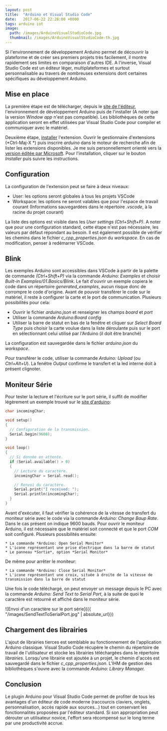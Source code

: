 ```yaml
---
layout: post
title:  "Arduino et Visual Studio Code"
date:   2017-06-22 22:28:00 +0000
tags: arduino iot
image:
  path: /images/ArduinoVisualStudioCode.jpg
  thumbnail: /images/ArduinoVisualStudioCode-th.jpg
---
```

Si l'environnement de développement Arduino permet de découvrir la plateforme et de créer ses premiers projets très facilement, il montre rapidement ses limites en comparaison d'autres IDE. A l'inverse, Visual Studio Code est un éditeur léger, multiplateformes et surtout personnalisable au travers de nombreuses extensions dont certaines spécifiques au développement Arduino.

## Mise en place

La première étape est de télécharger, depuis le [site de l'éditeur](https://www.arduino.cc/en/Main/Software), l'environnement de développement Arduino puis de l'installer (A noter que la version *Window app* n'est pas compatible). Les bibliothèques de cette application seront en effet utilisées par Visual Studio Code pour compiler et communiquer avec le matériel.

Deuxième étape, [installer](https://code.visualstudio.com/) l'extension. Ouvrir le gestionnaire d'extensions (*Ctrl-Maj-X *) puis inscrire *arduino* dans le moteur de recherche afin de lister les extensions disponibles. Je me suis personnellement orienté vers la [version éditée par Microsoft](https://marketplace.visualstudio.com/items?itemName=vsciot-vscode.vscode-arduino). Pour l'installation, cliquer sur le bouton *Installer* puis suivre les instructions.

## Configuration

La configuration de l'extension peut se faire à deux niveaux:
* User: les options seront globales à tous les projets VSCode
* Workspace: les options ne seront valables que pour l'espace de travail courant (Informations sauvegardées dans le répertoire *.vscode*, à la racine du projet courant)


La liste des options est visible dans les *User settings (Ctrl+Shift+P)*. A noter que pour une configuration standard, cette étape n'est pas nécessaire, les valeurs par défaut répondant au besoin. Il est également possible de vérifier les chemins dans le fichier *c_cpp_properties.json* du *workspace*. En cas de modification, penser à redémarrer VSCode.

## Blink

Les exemples Arduino sont accessibles dans VSCode à partir de la palette de commande *(Ctrl+Shift+P)* via la commande *Arduino: Examples* et choisir *Built-in Examples/01.Basics/Blink*. Le fait d'ouvrir un exemple copiera le code dans un répertoire *generated_examples*, aucun risque donc de corrompre le code d'origine. Avant de pouvoir transférer le code sur le matériel, il reste à configurer la carte et le port de communication. Plusieurs possibilités pour cela:

* Ouvrir le fichier *arduino.json* et renseigner les champs *board* et *port*
* Utiliser la commande *Arduino:Board config*
* Utiliser la barre de statut en bas de la fenêtre et cliquer sur *Select Board Type* puis choisir la carte voulue dans la liste déroulante puis sur le port en sélectionnant celui utilisé par l'Arduino (il doit être branché)

La configuration est sauvegardée dans le fichier *arduino.json* du *workspace*.

Pour transférer le code, utiliser la commande *Arduino: Upload* (ou *Ctrl+Alt+U*). La fenêtre *Output* confirme le transfert et la led interne doit à présent clignoter.

## Moniteur Série

Pour tester la lecture et l'écriture sur le port série, il suffit de modifier légèrement un exemple trouvé sur le [site d'arduino](https://www.arduino.cc/en/Serial/Read):

```c
char incomingChar;

void setup()
{
  // Configuration de la transmission.
  Serial.begin(9600);
}

void loop()
{
  // Si donnée en attente.
  if (Serial.available() > 0)
  {
    // Lecture du caractère.
    incomingChar = Serial.read();

    // Renvoi du caractère.
    Serial.print("I received: ");
    Serial.println(incomingChar);
  }
}
```

Avant d'exécuter, il faut vérifier la cohérence de la vitesse de transfert du moniteur série avec le code via la commande *Arduino: Change Baup Rate*. Dans le cas présent on indique 9600 bauds. Pour ouvrir le moniteur Arduino, il est nécessaire que le matériel soit connecté et que le port *COM* soit configuré. Plusieurs possibilités ensuite:


 	* La commande *Arduino: Open Serial Monitor*
 	* L'icone représentant une prise électrique dans la barre de statut
 	* Le panneau *Sortie*, option *Serial Monitor*


De même pour arrêter le moniteur:

 	* La commande *Arduino: Close Serial Monitor*
 	* L'icone représentant une croix, située à droite de la vitesse de transmission dans la barre de statut


Une fois le code téléchargé, on peut envoyer un message depuis le PC avec la commande *Arduino: Send Text to Serial Port*, à la suite de quoi le caractère est retourné et affiché dans le moniteur série.

![Envoi d'un caractère sur le port série]({{ "/images/SendTextToSerialPort.jpg" | absolute_url}})

## Chargement des librairies

L'ajout de librairies tierces est semblable au fonctionnement de l'application Arduino classique. Visual Studio Code récupère le chemin du répertoire de travail de l'utilisateur et stocke les librairies téléchargées dans le répertoire *librairies*. Lorsqu'une librairie est ajoutée à un projet, le chemin d'accès est sauvegardé dans le fichier *c_cpp_properties.json*. L'IHM de gestion des bibliothèques s'ouvre avec la commande *Arduino: Library Manager.*

## Conclusion

Le plugin Arduino pour Visual Studio Code permet de profiter de tous les avantages d'un éditeur de code moderne (raccourcis claviers, onglets, personnalisation, accès rapide aux sources...) tout en conservant les fonctionnalités proposées par l'éditeur standard. Si son appropriation peut dérouter un utilisateur novice, l'effort sera récompensé sur le long terme par une productivité accrue.